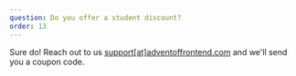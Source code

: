 ```yaml
---
question: Do you offer a student discount?
order: 13
---
```


Sure do! Reach out to us [support[at]adventoffrontend.com](mailto:support@adventoffrontend.com) and we'll send you a coupon code.
